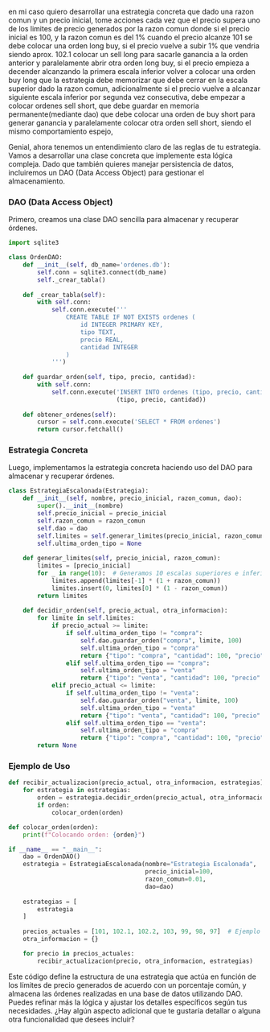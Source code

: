 en mi caso quiero desarrollar una estrategia concreta que dado una razon comun y un precio inicial, tome acciones cada vez que el precio supera uno de los limites de precio generados por la razon comun donde si el precio inicial es 100, y la razon comun es del 1% cuando el precio alcanze 101 se debe colocar una orden long buy, si el precio vuelve a subir 1% que vendria siendo aprox. 102.1 colocar un sell long para sacarle ganancia a la orden anterior y paralelamente abrir otra orden long buy, si el precio empieza a decender alcanzando la primera escala inferior volver a colocar una orden buy long que la estrategia debe memorizar que debe cerrar en la escala superior dado la razon comun, adicionalmente si el precio vuelve a alcanzar siguiente escala inferior por segunda vez  consecutiva, debe empezar a colocar ordenes sell short, que debe guardar en memoria permanente(mediante dao) que debe colocar una orden de buy short para generar ganancia y paralelamente colocar otra orden sell short, siendo el mismo comportamiento espejo,

Genial, ahora tenemos un entendimiento claro de las reglas de tu estrategia. Vamos a desarrollar una clase concreta que implemente esta lógica compleja. Dado que también quieres manejar persistencia de datos, incluiremos un DAO (Data Access Object) para gestionar el almacenamiento.

### DAO (Data Access Object)

Primero, creamos una clase DAO sencilla para almacenar y recuperar órdenes.

```python
import sqlite3

class OrdenDAO:
    def __init__(self, db_name='ordenes.db'):
        self.conn = sqlite3.connect(db_name)
        self._crear_tabla()
        
    def _crear_tabla(self):
        with self.conn:
            self.conn.execute('''
                CREATE TABLE IF NOT EXISTS ordenes (
                    id INTEGER PRIMARY KEY,
                    tipo TEXT,
                    precio REAL,
                    cantidad INTEGER
                )
            ''')
    
    def guardar_orden(self, tipo, precio, cantidad):
        with self.conn:
            self.conn.execute('INSERT INTO ordenes (tipo, precio, cantidad) VALUES (?, ?, ?)',
                              (tipo, precio, cantidad))
    
    def obtener_ordenes(self):
        cursor = self.conn.execute('SELECT * FROM ordenes')
        return cursor.fetchall()
```

### Estrategia Concreta

Luego, implementamos la estrategia concreta haciendo uso del DAO para almacenar y recuperar órdenes.

```python
class EstrategiaEscalonada(Estrategia):
    def __init__(self, nombre, precio_inicial, razon_comun, dao):
        super().__init__(nombre)
        self.precio_inicial = precio_inicial
        self.razon_comun = razon_comun
        self.dao = dao
        self.limites = self.generar_limites(precio_inicial, razon_comun)
        self.ultima_orden_tipo = None
    
    def generar_limites(self, precio_inicial, razon_comun):
        limites = [precio_inicial]
        for _ in range(10):  # Generamos 10 escalas superiores e inferiores a partir del precio inicial
            limites.append(limites[-1] * (1 + razon_comun))
            limites.insert(0, limites[0] * (1 - razon_comun))
        return limites
    
    def decidir_orden(self, precio_actual, otra_informacion):
        for limite in self.limites:
            if precio_actual >= limite:
                if self.ultima_orden_tipo != "compra":
                    self.dao.guardar_orden("compra", limite, 100)
                    self.ultima_orden_tipo = "compra"
                    return {"tipo": "compra", "cantidad": 100, "precio": limite}
                elif self.ultima_orden_tipo == "compra":
                    self.ultima_orden_tipo = "venta"
                    return {"tipo": "venta", "cantidad": 100, "precio": limite}
            elif precio_actual <= limite:
                if self.ultima_orden_tipo != "venta":
                    self.dao.guardar_orden("venta", limite, 100)
                    self.ultima_orden_tipo = "venta"
                    return {"tipo": "venta", "cantidad": 100, "precio": limite}
                elif self.ultima_orden_tipo == "venta":
                    self.ultima_orden_tipo = "compra"
                    return {"tipo": "compra", "cantidad": 100, "precio": limite}
        return None
```

### Ejemplo de Uso

```python
def recibir_actualizacion(precio_actual, otra_informacion, estrategias):
    for estrategia in estrategias:
        orden = estrategia.decidir_orden(precio_actual, otra_informacion)
        if orden:
            colocar_orden(orden)

def colocar_orden(orden):
    print(f"Colocando orden: {orden}")

if __name__ == "__main__":
    dao = OrdenDAO()
    estrategia = EstrategiaEscalonada(nombre="Estrategia Escalonada",
                                      precio_inicial=100,
                                      razon_comun=0.01,
                                      dao=dao)
    
    estrategias = [
        estrategia
    ]
    
    precios_actuales = [101, 102.1, 102.2, 103, 99, 98, 97]  # Ejemplo de precios
    otra_informacion = {}

    for precio in precios_actuales:
        recibir_actualizacion(precio, otra_informacion, estrategias)
```

Este código define la estructura de una estrategia que actúa en función de los límites de precio generados de acuerdo con un porcentaje común, y almacena las órdenes realizadas en una base de datos utilizando DAO. Puedes refinar más la lógica y ajustar los detalles específicos según tus necesidades. ¿Hay algún aspecto adicional que te gustaría detallar o alguna otra funcionalidad que desees incluir?